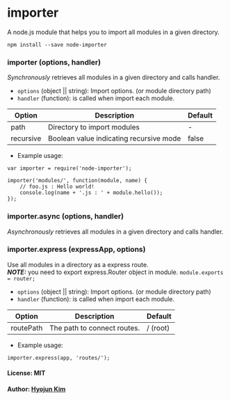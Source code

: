 # importer

A node.js module that helps you to import all modules in a given directory.

```
npm install --save node-importer
```

### importer (options, handler)
_Synchronously_ retrieves all modules in a given directory and calls handler.

* `options` (object || string): Import options. (or module directory path)
* `handler` (function): is called when import each module.

Option    | Description                             | Default
-------   | --------------------------------------- | ---------
path      | Directory to import modules             | -
recursive | Boolean value indicating recursive mode | false

* Example usage:
```
var importer = require('node-importer');

importer('modules/', function(module, name) {
    // foo.js : Hello world!
    console.log(name + '.js : ' + module.hello());
});
```

### importer.async (options, handler)
_Asynchronously_ retrieves all modules in a given directory and calls handler.

### importer.express (expressApp, options)
Use all modules in a directory as a express route. <br/>
***NOTE:*** you need to export express.Router object in module. ```module.exports = router;```

* `options` (object || string): Import options. (or module directory path)
* `handler` (function): is called when import each module.

Option    | Description                             | Default
-------   | --------------------------------------- | ---------
routePath | The path to connect routes.             | / (root)

* Example usage:
```
importer.express(app, 'routes/');
```

#### License: MIT
#### Author: [Hyojun Kim](http://github.com/retail3210)
